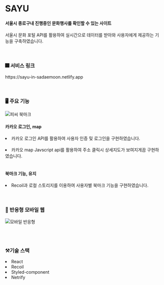 <h1>SAYU</h1>
<h4>서울시 종로구내 진행중인 문화행사를 확인할 수 있는 사이트</h4>
<span>서울시 문화 포털 API를 활용하여 실시간으로 데이터를 받아와 사용자에게 제공하는 기능을 구축하였습니다.</span>
<br/>
<br/>
<br/>
<h3>🎆 서비스 링크</h3>
https://sayu-in-sadaemoon.netlify.app
<br/>
<br/>
<br/>

<h3>🖥 주요 기능</h3>

![피씨 북마크](https://github.com/ekki88/sayu/assets/96987560/7d7fd159-749e-4b60-a7db-8af0bba30f26)

<h4>카카오 로그인, map</h4> 
<li>카카오 로그인 API를 활용하여 사용자 인증 및 로그인을 구현하였습니다.  </li> <br/>
<li>카카오 map Javscript api를 활용하여 주소 클릭시 상세지도가 보여지게끔 구현하였습니다.  </li> <br/>
<h4>북마크 기능, 유지</h4> 
<li>Recoil과 로컬 스토리지를 이용하여 사용자별 북마크 기능을 구현하였습니다.</li>
<br/>
<br/>
<h3>📲 반응형 모바일 웹</h3>

![모바일 반응형](https://github.com/ekki88/sayu/assets/96987560/0aca51cf-cc9c-49f5-b811-763bfd90f499)

<br/>
<br/>
<h3>⚒기술 스택</h3>
<li>React</li>
<li>Recoil</li>
<li>Styled-component</li>
<li>Netrify</li>
